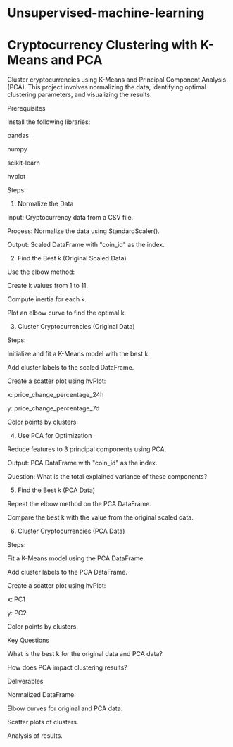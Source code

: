 # Unsupervised-machine-learning


# Cryptocurrency Clustering with K-Means and PCA

Cluster cryptocurrencies using K-Means and Principal Component Analysis (PCA). This project involves normalizing the data, identifying optimal clustering parameters, and visualizing the results.

Prerequisites

Install the following libraries:

pandas

numpy

scikit-learn

hvplot

Steps

1. Normalize the Data

Input: Cryptocurrency data from a CSV file.

Process: Normalize the data using StandardScaler().

Output: Scaled DataFrame with "coin_id" as the index.

2. Find the Best k (Original Scaled Data)

Use the elbow method:

Create k values from 1 to 11.

Compute inertia for each k.

Plot an elbow curve to find the optimal k.

3. Cluster Cryptocurrencies (Original Data)

Steps:

Initialize and fit a K-Means model with the best k.

Add cluster labels to the scaled DataFrame.

Create a scatter plot using hvPlot:

x: price_change_percentage_24h

y: price_change_percentage_7d

Color points by clusters.

4. Use PCA for Optimization

Reduce features to 3 principal components using PCA.

Output: PCA DataFrame with "coin_id" as the index.

Question: What is the total explained variance of these components?

5. Find the Best k (PCA Data)

Repeat the elbow method on the PCA DataFrame.

Compare the best k with the value from the original scaled data.

6. Cluster Cryptocurrencies (PCA Data)

Steps:

Fit a K-Means model using the PCA DataFrame.

Add cluster labels to the PCA DataFrame.

Create a scatter plot using hvPlot:

x: PC1

y: PC2

Color points by clusters.

Key Questions

What is the best k for the original data and PCA data?

How does PCA impact clustering results?

Deliverables

Normalized DataFrame.

Elbow curves for original and PCA data.

Scatter plots of clusters.

Analysis of results.


